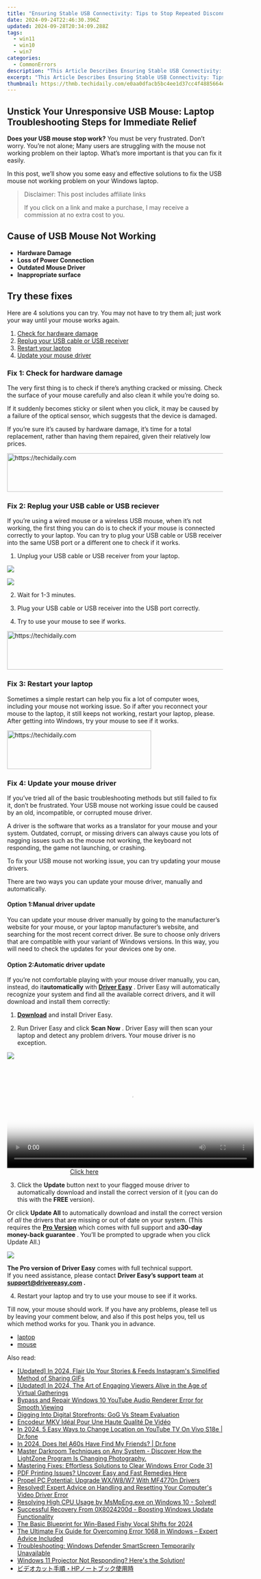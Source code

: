 ```yaml
---
title: "Ensuring Stable USB Connectivity: Tips to Stop Repeated Disconnections"
date: 2024-09-24T22:46:30.396Z
updated: 2024-09-28T20:34:09.288Z
tags:
  - win11
  - win10
  - win7
categories:
  - CommonErrors
description: "This Article Describes Ensuring Stable USB Connectivity: Tips to Stop Repeated Disconnections"
excerpt: "This Article Describes Ensuring Stable USB Connectivity: Tips to Stop Repeated Disconnections"
thumbnail: https://thmb.techidaily.com/e0aa0dfacb5bc4ee1d37cc4f4885664e2981c05a1391ba4735db18406f91a7d1.jpg
---
```


## Unstick Your Unresponsive USB Mouse: Laptop Troubleshooting Steps for Immediate Relief

**Does your USB mouse stop work?** You must be very frustrated. Don’t worry. You’re not alone; Many users are struggling with the mouse not working problem on their laptop. What’s more important is that you can fix it easily.

 In this post, we’ll show you some easy and effective solutions to fix the USB mouse not working problem on your Windows laptop.

>  Disclaimer: This post includes affiliate links
>
>  If you click on a link and make a purchase, I may receive a commission at no extra cost to you.
>

## Cause of USB Mouse Not Working

* **Hardware Damage**
* **Loss of Power Connection**
* **Outdated Mouse Driver**
* **Inappropriate surface**

## Try these fixes

 Here are 4 solutions you can try. You may not have to try them all; just work your way until your mouse works again.

1. [Check for hardware damage](#fix1)
2. [Replug your USB cable or USB receiver](#fix1)
3. [Restart your laptop](#fix3)
4. [Update your mouse driver](#fix4)

### Fix 1: Check for hardware damage

 The very first thing is to check if there’s anything cracked or missing. Check the surface of your mouse carefully and also clean it while you’re doing so.

 If it suddenly becomes sticky or silent when you click, it may be caused by a failure of the optical sensor, which suggests that the device is damaged.

 If you’re sure it’s caused by hardware damage, it’s time for a total replacement, rather than having them repaired, given their relatively low prices.

<!-- affiliate ads begin -->
<a href="https://appsumo.8odi.net/c/5597632/2151888/7443" target="_top" id="2151888">
  <img src="//a.impactradius-go.com/display-ad/7443-2151888" border="0" alt="https://techidaily.com" width="600" height="90"/>
</a>
<img height="0" width="0" src="https://appsumo.8odi.net/i/5597632/2151888/7443" style="position:absolute;visibility:hidden;" border="0" />
<!-- affiliate ads end -->

### Fix 2: Replug your USB cable or USB reciever

 If you’re using a wired mouse or a wireless USB mouse, when it’s not working, the first thing you can do is to check if your mouse is connected correctly to your laptop. You can try to plug your USB cable or USB receiver into the same USB port or a different one to check if it works.

1) Unplug your USB cable or USB receiver from your laptop.

![](https://images.drivereasy.com/wp-content/uploads/2018/01/img_5a4d8efba92bc.png)

![](https://images.drivereasy.com/wp-content/uploads/2018/01/img_5a4d8f0a4ba40.png)

2) Wait for 1-3 minutes.

3) Plug your USB cable or USB receiver into the USB port correctly.

4) Try to use your mouse to see if works.

<!-- affiliate ads begin -->
<a href="https://appsumo.8odi.net/c/5597632/2123733/7443" target="_top" id="2123733">
  <img src="//a.impactradius-go.com/display-ad/7443-2123733" border="0" alt="https://techidaily.com" width="728" height="90"/>
</a>
<img height="0" width="0" src="https://appsumo.8odi.net/i/5597632/2123733/7443" style="position:absolute;visibility:hidden;" border="0" />
<!-- affiliate ads end -->

### Fix 3: Restart your laptop

 Sometimes a simple restart can help you fix a lot of computer woes, including your mouse not working issue. So if after you reconnect your mouse to the laptop, it still keeps not working, restart your laptop, please. After getting into Windows, try your mouse to see if it works.

<!-- affiliate ads begin -->
<a href="https://aligracehair.sjv.io/c/5597632/2135358/19272" target="_top" id="2135358">
  <img src="//a.impactradius-go.com/display-ad/19272-2135358" border="0" alt="https://techidaily.com" width="336" height="90"/>
</a>
<img height="0" width="0" src="https://aligracehair.sjv.io/i/5597632/2135358/19272" style="position:absolute;visibility:hidden;" border="0" />
<!-- affiliate ads end -->

### Fix 4: Update your mouse driver

 If you’ve tried all of the basic troubleshooting methods but still failed to fix it, don’t be frustrated. Your USB mouse not working issue could be caused by an old, incompatible, or corrupted mouse driver.

 A driver is the software that works as a translator for your mouse and your system. Outdated, corrupt, or missing drivers can always cause you lots of nagging issues such as the mouse not working, the keyboard not responding, the game not launching, or crashing.

 To fix your USB mouse not working issue, you can try updating your mouse drivers.

 There are two ways you can update your mouse driver, manually and automatically.

#### Option 1:**Manual driver update**

 You can update your mouse driver manually by going to the manufacturer’s website for your mouse, or your laptop manufacturer’s website, and searching for the most recent correct driver. Be sure to choose only drivers that are compatible with your variant of Windows versions. In this way, you will need to check the updates for your devices one by one.

#### Option 2:**Automatic driver update**

 If you’re not comfortable playing with your mouse driver manually, you can, instead, do it**automatically** with **[Driver Easy](https://tools.techidaily.com/drivereasy/download/)**  . Driver Easy will automatically recognize your system and find all the available correct drivers, and it will download and install them correctly:

 1) **[Download](https://tools.techidaily.com/drivereasy/download/)**   and install Driver Easy.

 2) Run Driver Easy and click **Scan Now** . Driver Easy will then scan your laptop and detect any problem drivers. Your mouse driver is no exception.

![](https://images.drivereasy.com/wp-content/uploads/2020/04/Driver-Easy-Scan-1.jpg)

<!-- affiliate ads begin -->
<span id="1982461">
					<video width="576" height="240" style="cursor:pointer"
           poster="//a.impactradius-go.com/display-clicktoplayimage/1982461.png"
           onclick="if(!this.playClicked){this.play();this.setAttribute('controls',true);this.playClicked=true;}">
	   <source src="//a.impactradius-go.com/display-ad/22993-1982461">
	   <img src="//a.impactradius-go.com/display-clicktoplayimage/1982461.png" style="border: none; height: 100%; width: 100%; object-fit: contain">
	</video>
	<div style="width:360px;text-align:center"><a href="javascript:window.open(decodeURIComponent('https%3A%2F%2Fhomestyler.sjv.io%2Fc%2F5597632%2F1982461%2F22993'), '_blank');void(0);">Click here</a></div>
</span>
<img height="0" width="0" src="https://imp.pxf.io/i/5597632/1982461/22993" style="position:absolute;visibility:hidden;" border="0" />
<!-- affiliate ads end -->

 3) Click the **Update**  button next to your flagged mouse driver to automatically download and install the correct version of it (you can do this with the **FREE** version).

Or click **Update All**  to automatically download and install the correct version of _all_  the drivers that are missing or out of date on your system. (This requires the[](https://tools.techidaily.com/drivereasy/download/) **[Pro Version](https://tools.techidaily.com/drivereasy/download/)**  which comes with full support and a**30-day money-back guarantee** . You’ll be prompted to upgrade when you click Update All.)

![](https://images.drivereasy.com/wp-content/uploads/2020/04/Update-all-drivers-1.jpg)

**The Pro version of Driver Easy** comes with full technical support.  
 If you need assistance, please contact **Driver Easy’s support team** at **[support@drivereasy.com](https://bellelily.pxf.io/m5azgm) .**

4) Restart your laptop and try to use your mouse to see if it works.

 Till now, your mouse should work. If you have any problems, please tell us by leaving your comment below, and also if this post helps you, tell us which method works for you. Thank you in advance.

* [laptop](https://tools.techidaily.com/drivereasy/download/)
* [mouse](https://store.drivereasy.com/order/cart.php?PRODS=4731822&QTY=1&AFFILIATE=108875)

<ins class="adsbygoogle"
     style="display:block"
     data-ad-format="autorelaxed"
     data-ad-client="ca-pub-7571918770474297"
     data-ad-slot="1223367746"></ins>

<ins class="adsbygoogle"
     style="display:block"
     data-ad-client="ca-pub-7571918770474297"
     data-ad-slot="8358498916"
     data-ad-format="auto"
     data-full-width-responsive="true"></ins>

<span class="atpl-alsoreadstyle">Also read:</span>
<div><ul>
<li><a href="https://instagram-videos.techidaily.com/updated-in-2024-flair-up-your-stories-and-feeds-instagrams-simplified-method-of-sharing-gifs/"><u>[Updated] In 2024, Flair Up Your Stories & Feeds Instagram's Simplified Method of Sharing GIFs</u></a></li>
<li><a href="https://fox-blue.techidaily.com/updated-in-2024-the-art-of-engaging-viewers-alive-in-the-age-of-virtual-gatherings/"><u>[Updated] In 2024, The Art of Engaging Viewers Alive in the Age of Virtual Gatherings</u></a></li>
<li><a href="https://win-howtos.techidaily.com/bypass-and-repair-windows-10-youtube-audio-renderer-error-for-smooth-viewing/"><u>Bypass and Repair Windows 10 YouTube Audio Renderer Error for Smooth Viewing</u></a></li>
<li><a href="https://games-able.techidaily.com/digging-into-digital-storefronts-gog-vs-steam-evaluation/"><u>Digging Into Digital Storefronts: GoG Vs Steam Evaluation</u></a></li>
<li><a href="https://some-approaches.techidaily.com/encodeur-mkv-ideal-pour-une-haute-qualite-de-video/"><u>Encodeur MKV Idéal Pour Une Haute Qualité De Vidéo</u></a></li>
<li><a href="https://change-location.techidaily.com/in-2024-5-easy-ways-to-change-location-on-youtube-tv-on-vivo-s18e-drfone-by-drfone-virtual-android/"><u>In 2024, 5 Easy Ways to Change Location on YouTube TV On Vivo S18e | Dr.fone</u></a></li>
<li><a href="https://review-topics.techidaily.com/in-2024-does-itel-a60s-have-find-my-friends-drfone-by-drfone-virtual-android/"><u>In 2024, Does Itel A60s Have Find My Friends? | Dr.fone</u></a></li>
<li><a href="https://buynow-tips.techidaily.com/master-darkroom-techniques-on-any-system-discover-how-the-lightzone-program-is-changing-photography/"><u>Master Darkroom Techniques on Any System - Discover How the LightZone Program Is Changing Photography.</u></a></li>
<li><a href="https://win-howtos.techidaily.com/mastering-fixes-effortless-solutions-to-clear-windows-error-code-31/"><u>Mastering Fixes: Effortless Solutions to Clear Windows Error Code 31</u></a></li>
<li><a href="https://win-howtos.techidaily.com/1723201792480-pdf-printing-issues-uncover-easy-and-fast-remedies-here/"><u>PDF Printing Issues? Uncover Easy and Fast Remedies Here</u></a></li>
<li><a href="https://driver-install.techidaily.com/propel-pc-potential-upgrade-wxw8w7-with-mf4770n-drivers/"><u>Propel PC Potential: Upgrade WX/W8/W7 With MF4770n Drivers</u></a></li>
<li><a href="https://win-howtos.techidaily.com/resolved-expert-advice-on-handling-and-resetting-your-computers-video-driver-error/"><u>Resolved! Expert Advice on Handling and Resetting Your Computer's Video Driver Error</u></a></li>
<li><a href="https://win-howtos.techidaily.com/1723209201603-resolving-high-cpu-usage-by-msmpengexe-on-windows-10-solved/"><u>Resolving High CPU Usage by MsMpEng.exe on Windows 10 - Solved!</u></a></li>
<li><a href="https://win-howtos.techidaily.com/successful-recovery-from-0x8024200d-boosting-windows-update-functionality/"><u>Successful Recovery From 0X8024200d - Boosting Windows Update Functionality</u></a></li>
<li><a href="https://some-approaches.techidaily.com/the-basic-blueprint-for-win-based-fishy-vocal-shifts-for-2024/"><u>The Basic Blueprint for Win-Based Fishy Vocal Shifts for 2024</u></a></li>
<li><a href="https://win-howtos.techidaily.com/the-ultimate-fix-guide-for-overcoming-error-1068-in-windows-expert-advice-included/"><u>The Ultimate Fix Guide for Overcoming Error 1068 in Windows – Expert Advice Included</u></a></li>
<li><a href="https://win-howtos.techidaily.com/troubleshooting-windows-defender-smartscreen-temporarily-unavailable/"><u>Troubleshooting: Windows Defender SmartScreen Temporarily Unavailable</u></a></li>
<li><a href="https://win-howtos.techidaily.com/windows-11-projector-not-responding-heres-the-solution/"><u>Windows 11 Projector Not Responding? Here's the Solution!</u></a></li>
<li><a href="https://some-approaches.techidaily.com/hp/"><u>ビデオカット手順・HPノートブック使用時</u></a></li>
</ul></div>

